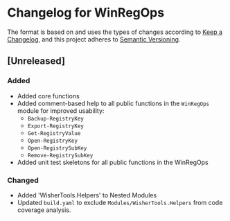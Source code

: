 # Changelog for WinRegOps

The format is based on and uses the types of changes according to [Keep a Changelog](https://keepachangelog.com/en/1.0.0/),
and this project adheres to [Semantic Versioning](https://semver.org/spec/v2.0.0.html).

## [Unreleased]

### Added

- Added core functions
- Added comment-based help to all public functions in the `WinRegOps` module for improved usability:
  - `Backup-RegistryKey`
  - `Export-RegistryKey`
  - `Get-RegistryValue`
  - `Open-RegistryKey`
  - `Open-RegistrySubKey`
  - `Remove-RegistrySubKey`
- Added unit test skeletons for all public functions in the WinRegOps

### Changed
- Added 'WisherTools.Helpers' to Nested Modules
- Updated `build.yaml` to exclude `Modules/WisherTools.Helpers` from code coverage analysis.
